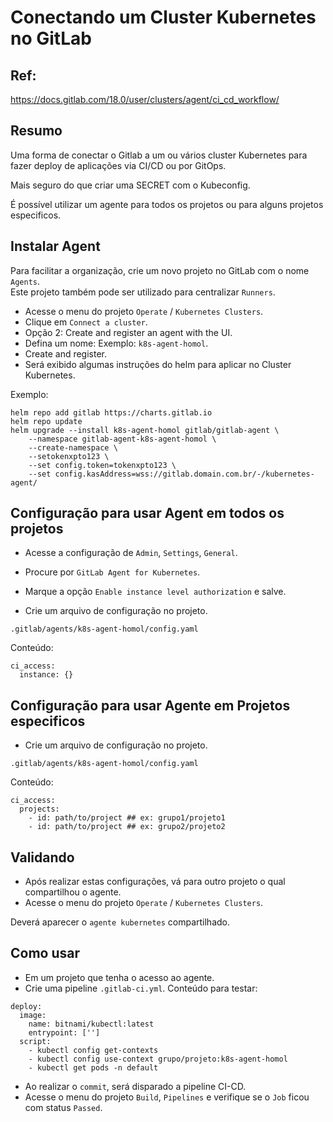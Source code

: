 # Conectando um Cluster Kubernetes no GitLab

## Ref:
<https://docs.gitlab.com/18.0/user/clusters/agent/ci_cd_workflow/>

## Resumo

Uma forma de conectar o Gitlab a um ou vários cluster Kubernetes para fazer deploy de aplicações via CI/CD ou por GitOps.

Mais seguro do que criar uma SECRET com o Kubeconfig.

É possível utilizar um agente para todos os projetos ou para alguns projetos especificos.

## Instalar Agent

Para facilitar a organização, crie um novo projeto no GitLab com o nome `Agents`.\
Este projeto também pode ser utilizado para centralizar `Runners`.

- Acesse o menu do projeto `Operate` / `Kubernetes Clusters`.
- Clique em `Connect a cluster`.
- Opção 2: Create and register an agent with the UI.
- Defina um nome: Exemplo: `k8s-agent-homol`.
- Create and register.
- Será exibido algumas instruções do helm para aplicar no Cluster Kubernetes.

Exemplo:
```
helm repo add gitlab https://charts.gitlab.io
helm repo update
helm upgrade --install k8s-agent-homol gitlab/gitlab-agent \
    --namespace gitlab-agent-k8s-agent-homol \
    --create-namespace \
    --setokenxpto123 \
    --set config.token=tokenxpto123 \
    --set config.kasAddress=wss://gitlab.domain.com.br/-/kubernetes-agent/
```

## Configuração para usar Agent em todos os projetos

- Acesse a configuração de `Admin`, `Settings`, `General`.
- Procure por `GitLab Agent for Kubernetes`.
- Marque a opção `Enable instance level authorization` e salve.

- Crie um arquivo de configuração no projeto.
```
.gitlab/agents/k8s-agent-homol/config.yaml
```
Conteúdo:
```
ci_access:
  instance: {}
```

## Configuração para usar Agente em Projetos especificos

- Crie um arquivo de configuração no projeto.
```
.gitlab/agents/k8s-agent-homol/config.yaml
```
Conteúdo:
```
ci_access:
  projects:
    - id: path/to/project ## ex: grupo1/projeto1
    - id: path/to/project ## ex: grupo2/projeto2
```

## Validando

- Após realizar estas configurações, vá para outro projeto o qual compartilhou o agente.
- Acesse o menu do projeto `Operate` / `Kubernetes Clusters`. 

Deverá aparecer o `agente kubernetes` compartilhado.

## Como usar

- Em um projeto que tenha o acesso ao agente.
- Crie uma pipeline `.gitlab-ci.yml`.
Conteúdo para testar:
```
deploy:
  image:
    name: bitnami/kubectl:latest
    entrypoint: ['']
  script:
    - kubectl config get-contexts
    - kubectl config use-context grupo/projeto:k8s-agent-homol
    - kubectl get pods -n default
```

- Ao realizar o `commit`, será disparado a pipeline CI-CD.
- Acesse o menu do projeto `Build`, `Pipelines` e verifique se o `Job` ficou com status `Passed`.